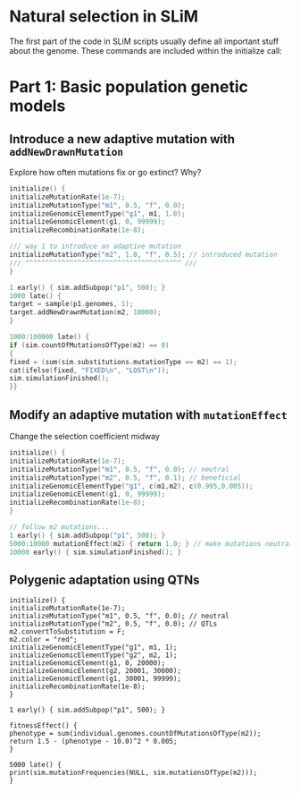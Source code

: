 # Natural selection in SLiM

The first part of the code in SLiM scripts usually define all important stuff about the genome. These commands are included within the initialize call:

# Part 1: Basic population genetic models

## Introduce a new adaptive mutation with `addNewDrawnMutation`
Explore how often mutations fix or go extinct? Why?
```c++
initialize() {
initializeMutationRate(1e-7);
initializeMutationType("m1", 0.5, "f", 0.0);
initializeGenomicElementType("g1", m1, 1.0);
initializeGenomicElement(g1, 0, 99999);
initializeRecombinationRate(1e-8);

/// way 1 to introduce an adaptive mutation
initializeMutationType("m2", 1.0, "f", 0.5); // introduced mutation
/// ^^^^^^^^^^^^^^^^^^^^^^^^^^^^^^^^^^^^^^^ ///
}

1 early() { sim.addSubpop("p1", 500); }
1000 late() {
target = sample(p1.genomes, 1);
target.addNewDrawnMutation(m2, 10000);
}

1000:100000 late() {
if (sim.countOfMutationsOfType(m2) == 0)
{
fixed = (sum(sim.substitutions.mutationType == m2) == 1);
cat(ifelse(fixed, "FIXED\n", "LOST\n"));
sim.simulationFinished();
}}
```

## Modify an adaptive mutation with `mutationEffect`
Change the selection coefficient midway
```c++
initialize() {
initializeMutationRate(1e-7);
initializeMutationType("m1", 0.5, "f", 0.0); // neutral
initializeMutationType("m2", 0.5, "f", 0.1); // beneficial
initializeGenomicElementType("g1", c(m1,m2), c(0.995,0.005));
initializeGenomicElement(g1, 0, 99999);
initializeRecombinationRate(1e-8);
}

// follow m2 mutations...
1 early() { sim.addSubpop("p1", 500); }
5000:10000 mutationEffect(m2) { return 1.0; } // make mutations neutral again
10000 early() { sim.simulationFinished(); }
```

## Polygenic adaptation using QTNs

```c+
initialize() {
initializeMutationRate(1e-7);
initializeMutationType("m1", 0.5, "f", 0.0); // neutral
initializeMutationType("m2", 0.5, "f", 0.0); // QTLs
m2.convertToSubstitution = F;
m2.color = "red";
initializeGenomicElementType("g1", m1, 1);
initializeGenomicElementType("g2", m2, 1);
initializeGenomicElement(g1, 0, 20000);
initializeGenomicElement(g2, 20001, 30000);
initializeGenomicElement(g1, 30001, 99999);
initializeRecombinationRate(1e-8);
}

1 early() { sim.addSubpop("p1", 500); }

fitnessEffect() {
phenotype = sum(individual.genomes.countOfMutationsOfType(m2));
return 1.5 - (phenotype - 10.0)^2 * 0.005;
}

5000 late() {
print(sim.mutationFrequencies(NULL, sim.mutationsOfType(m2)));
}
```
